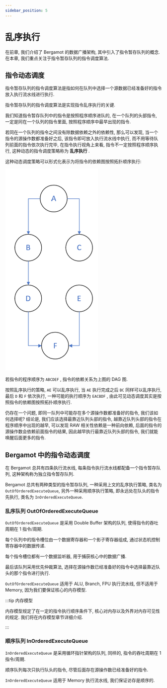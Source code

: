```yaml
---
sidebar_position: 5
---
```


# 乱序执行

在前章, 我们介绍了 Bergamot 的数据广播架构, 其中引入了指令暂存队列的概念. 在本章, 我们重点关注于指令暂存队列的指令调度算法.

## 指令动态调度

指令暂存队列的指令调度算法是指如何在队列中选择一个源数据已经准备好的指令放入执行流水线进行执行.

指令暂存队列的指令调度算法是实现指令乱序执行的关键.

我们知道指令暂存队列中的指令是按照程序顺序进队的, 在一个队列的头部指令, 一定是同在一个队列的指令里面, 按照程序顺序中最早出现的指令.

若同在一个队列的指令之间没有除数据依赖之外的依赖性, 那么可以发现, 当一个指令的源操作数都准备好之后, 该指令即可放入执行流水线中执行, 而不用等待队列前面的指令依次执行完毕, 在指令执行视角上来看, 指令不一定按照程序顺序执行, 这种动态的指令调度策略称为 **乱序执行** .

这种动态调度策略可以形式化表示为将指令的依赖图按照拓扑顺序执行:

![Instr topo](./img/instr-topo.png)

若指令的程序顺序为 `ABCDEF` , 指令的依赖关系为上图的 DAG 图.

按照乱序执行的策略, `AE` 可以乱序执行, 当 `AE` 执行完成之后 `BC` 同样可以乱序执行, 最后 `D` 和 `F` 依次执行, 一种可能的执行顺序为 `EACBDF` , 由此可见动态调度其实是按照指令的依赖图按照拓扑顺序执行.

仍存在一个问题, 即同一队列中可能存在多个源操作数都准备好的指令, 我们该如何选择呢? 结论是, 我们应该选择最靠近队列头部的指令, 越靠近队列头部的指令在程序顺序中出现的越早, 可以发现 RAW 相关性依赖是一种前向依赖, 后面的指令的源操作数会依赖前面指令的结果, 因此越早执行最靠近队列头部的指令, 我们就能唤醒后面更多的指令.

## Bergamot 中的指令动态调度

在 Bergamot 总共有四条执行流水线, 每条指令执行流水线都配备一个指令暂存队列, 这种架构称为独立指令暂存队列.

Bergamot 总共有两种类型的指令暂存队列, 一种采用上文的乱序执行策略, 类名为 `OutOfOrderedExecuteQueue`, 另外一种采用顺序执行策略, 即永远处在队头的指令先执行, 类名为 `InOrderedExecuteQueue`.

### 乱序队列 OutOfOrderedExecuteQueue

`OutOfOrderedExecuteQueue` 是采用 Double Buffer 架构的队列, 使得指令的吞吐周期在 1 指令/周期.

每个队列中的指令槽位由一个数据寄存器和一个影子寄存器组成, 通过状态机控制寄存器中的数据传递.

每个指令槽位都有一个数据监听器, 用于捕获核心中的数据广播.

最后该队列采用优先仲裁算法, 选择在源操作数已经准备好的指令中选择最靠近队头的那个指令进行执行.

`OutOfOrderedExecuteQueue` 适用于 ALU, Branch, FPU 执行流水线, 但不适用于 Memory, 因为我们要保证核心的内存模型.

:::tip 内存模型

内存模型规定了在一定的指令执行顺序条件下, 核心对内存以及外界对内存可见性的规定. 我们将在内存模型章节详细介绍.

:::

### 顺序队列 InOrderedExecuteQueue

`InOrderedExecuteQueue` 是采用循环指针架构的队列, 同样的, 指令的吞吐周期在 1 指令/周期.

顺序队列每次只执行队头的指令, 尽管后面存在源操作数已经准备好的指令.

`InOrderedExecuteQueue` 适用于 Memory 执行流水线, 我们保证访存是顺序的.
